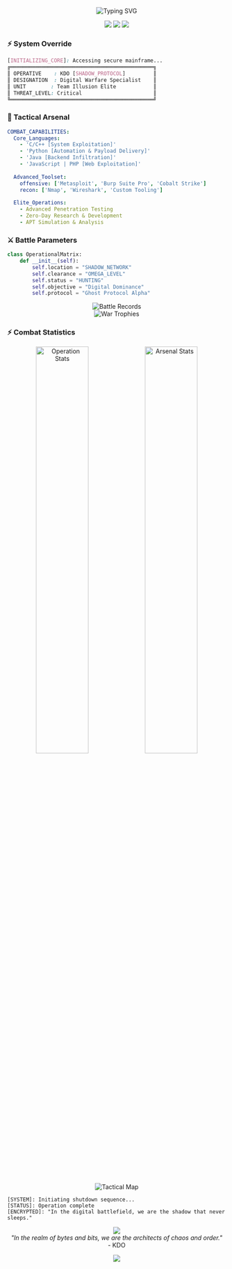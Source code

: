 <div align="center">
    <img src="https://readme-typing-svg.herokuapp.com?font=JetBrains+Mono&weight=350&size=28&duration=3000&pause=1000&color=00FF00&center=true&vCenter=true&random=false&width=750&lines=System+Breach+Initiated...;Welcome+to+KDO's+Cyber+Arsenal;Team+Illusion+%7C+Digital+Warfare+Specialist" alt="Typing SVG" />
</div>

<p align="center">
    <img src="https://img.shields.io/badge/Threat_Level-Maximum-ff0000?style=for-the-badge&logo=hackaday"/>
    <img src="https://img.shields.io/badge/Team-Illusion-000000?style=for-the-badge&logo=ethereum"/>
    <img src="https://img.shields.io/badge/Status-Engaged-00ff00?style=for-the-badge&logo=hackthebox"/>
</p>

### ⚡ System Override
```css
[INITIALIZING_CORE]: Accessing secure mainframe...
╔══════════════════════════════════════════════╗
║ OPERATIVE    : KDO [SHADOW_PROTOCOL]         ║
║ DESIGNATION  : Digital Warfare Specialist    ║
║ UNIT        : Team Illusion Elite            ║
║ THREAT_LEVEL: Critical                       ║
╚══════════════════════════════════════════════╝
```

### 🎯 Tactical Arsenal
```yaml
COMBAT_CAPABILITIES:
  Core_Languages: 
    - 'C/C++ [System Exploitation]'
    - 'Python [Automation & Payload Delivery]'
    - 'Java [Backend Infiltration]'
    - 'JavaScript | PHP [Web Exploitation]'
  
  Advanced_Toolset:
    offensive: ['Metasploit', 'Burp Suite Pro', 'Cobalt Strike']
    recon: ['Nmap', 'Wireshark', 'Custom Tooling']
    
  Elite_Operations:
    - Advanced Penetration Testing
    - Zero-Day Research & Development
    - APT Simulation & Analysis
```

### ⚔️ Battle Parameters
```python
class OperationalMatrix:
    def __init__(self):
        self.location = "SHADOW_NETWORK"
        self.clearance = "OMEGA_LEVEL"
        self.status = "HUNTING"
        self.objective = "Digital Dominance"
        self.protocol = "Ghost Protocol Alpha"
```

<div align="center">
    <img src="https://github-readme-streak-stats.herokuapp.com/?user=kdo2064&theme=chartreuse-dark" alt="Battle Records"/>
</div>

<div align="center">
    <img src="https://github-profile-trophy.vercel.app/?username=kdo2064&theme=matrix&no-frame=true&row=1&column=7" alt="War Trophies"/>
</div>

### ⚡ Combat Statistics
<p align="center">
    <img width="49%" src="https://github-readme-stats.vercel.app/api?username=kdo2064&show_icons=true&theme=chartreuse-dark" alt="Operation Stats"/>
    <img width="49%" src="https://github-readme-stats.vercel.app/api/top-langs/?username=kdo2064&layout=compact&theme=chartreuse-dark" alt="Arsenal Stats"/>
</p>

<div align="center">
    <img src="https://github-readme-activity-graph.vercel.app/graph?username=kdo2064&theme=chartreuse-dark" alt="Tactical Map"/>
</div>

```shell
[SYSTEM]: Initiating shutdown sequence...
[STATUS]: Operation complete
[ENCRYPTED]: "In the digital battlefield, we are the shadow that never sleeps."
```

<div align="center">
    <img src="https://img.shields.io/badge/DEFCON-LEVEL_1-FF0000?style=for-the-badge&logo=danger"/>
    <br>
    <i>"In the realm of bytes and bits, we are the architects of chaos and order."</i>
    <br>- KDO
</div>

<p align="center">
    <img src="https://profile-counter.glitch.me/kdo2064/count.svg" />
</p>
